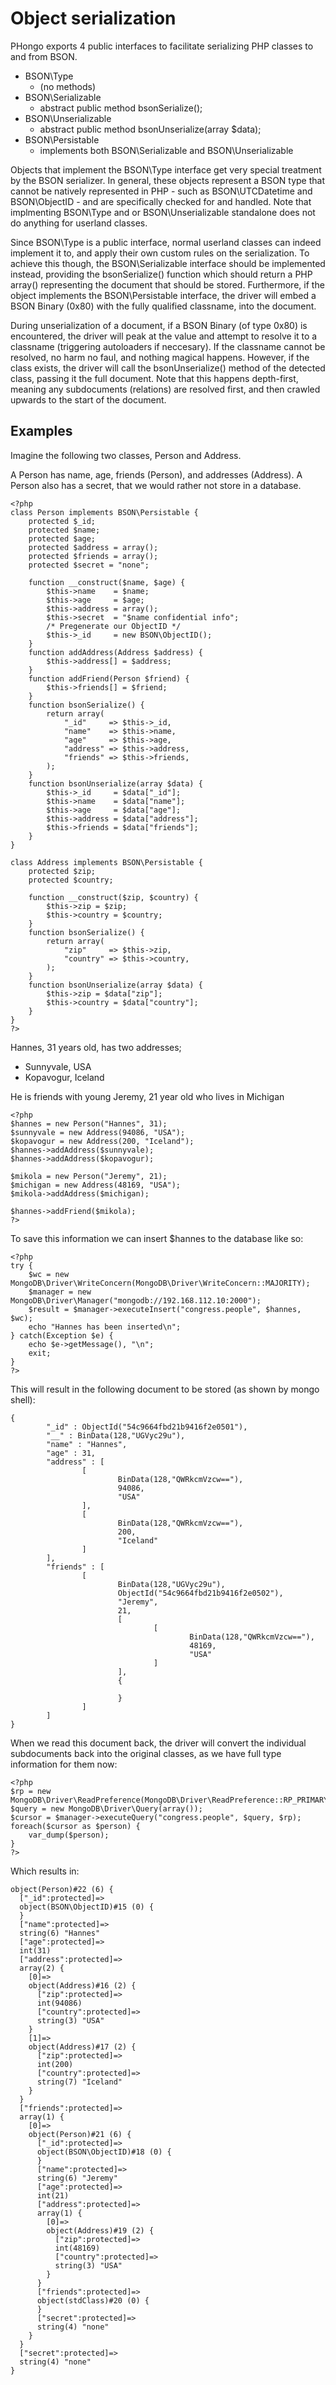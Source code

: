 # Object serialization

PHongo exports 4 public interfaces to facilitate serializing PHP classes to and from BSON.

- BSON\Type
    * (no methods)
- BSON\Serializable
    * abstract public method bsonSerialize();
- BSON\Unserializable
    * abstract public method bsonUnserialize(array $data);
- BSON\Persistable
    * implements both BSON\Serializable and BSON\Unserializable


Objects that implement the BSON\Type interface get very special treatment by the BSON serializer. In
general, these objects represent a BSON type that cannot be natively represented in PHP - such as
BSON\UTCDatetime and BSON\ObjectID - and are specifically checked for and handled.
Note that implmenting BSON\Type and or BSON\Unserializable standalone does not do anything for
userland classes.

Since BSON\Type is a public interface, normal userland classes can indeed implement it to, and apply
their own custom rules on the serialization.
To achieve this though, the BSON\Serializable interface should be implemented instead, providing the
bsonSerialize() function which should return a PHP array() representing the document that should be
stored.
Furthermore, if the object implements the BSON\Persistable interface, the driver will embed a BSON
Binary (0x80) with the fully qualified classname, into the document.

During unserialization of a document, if a BSON Binary (of type 0x80) is encountered, the driver
will peak at the value and attempt to resolve it to a classname (triggering autoloaders if
neccesary). If the classname cannot be resolved, no harm no faul, and nothing magical happens.
However, if the class exists, the driver will call the bsonUnserialize() method of the detected
class, passing it the full document.
Note that this happens depth-first, meaning any subdocuments (relations) are resolved first, and
then crawled upwards to the start of the document.


## Examples

Imagine the following two classes, Person and Address.

A Person has name, age, friends (Person), and addresses (Address).
A Person also has a secret, that we would rather not store in a database.

```
<?php
class Person implements BSON\Persistable {
    protected $_id;
    protected $name;
    protected $age;
    protected $address = array();
    protected $friends = array();
    protected $secret = "none";

    function __construct($name, $age) {
        $this->name    = $name;
        $this->age     = $age;
        $this->address = array();
        $this->secret  = "$name confidential info";
        /* Pregenerate our ObjectID */
        $this->_id     = new BSON\ObjectID();
    }
    function addAddress(Address $address) {
        $this->address[] = $address;
    }
    function addFriend(Person $friend) {
        $this->friends[] = $friend;
    }
    function bsonSerialize() {
        return array(
            "_id"     => $this->_id,
            "name"    => $this->name,
            "age"     => $this->age,
            "address" => $this->address,
            "friends" => $this->friends,
        );
    }
    function bsonUnserialize(array $data) {
        $this->_id     = $data["_id"];
        $this->name    = $data["name"];
        $this->age     = $data["age"];
        $this->address = $data["address"];
        $this->friends = $data["friends"];
    }
}

class Address implements BSON\Persistable {
    protected $zip;
    protected $country;

    function __construct($zip, $country) {
        $this->zip = $zip;
        $this->country = $country;
    }
    function bsonSerialize() {
        return array(
            "zip"     => $this->zip,
            "country" => $this->country,
        );
    }
    function bsonUnserialize(array $data) {
        $this->zip = $data["zip"];
        $this->country = $data["country"];
    }
}
?>
```

Hannes, 31 years old, has two addresses;

- Sunnyvale, USA
- Kopavogur, Iceland

He is friends with young Jeremy, 21 year old who lives in Michigan

```
<?php
$hannes = new Person("Hannes", 31);
$sunnyvale = new Address(94086, "USA");
$kopavogur = new Address(200, "Iceland");
$hannes->addAddress($sunnyvale);
$hannes->addAddress($kopavogur);

$mikola = new Person("Jeremy", 21);
$michigan = new Address(48169, "USA");
$mikola->addAddress($michigan);

$hannes->addFriend($mikola);
?>
```


To save this information we can insert $hannes to the database like so:

```
<?php
try {
    $wc = new MongoDB\Driver\WriteConcern(MongoDB\Driver\WriteConcern::MAJORITY);
    $manager = new MongoDB\Driver\Manager("mongodb://192.168.112.10:2000");
    $result = $manager->executeInsert("congress.people", $hannes, $wc);
    echo "Hannes has been inserted\n";
} catch(Exception $e) {
    echo $e->getMessage(), "\n";
    exit;
}
?>
```

This will result in the following document to be stored (as shown by mongo shell):

```
{
        "_id" : ObjectId("54c9664fbd21b9416f2e0501"),
        "__" : BinData(128,"UGVyc29u"),
        "name" : "Hannes",
        "age" : 31,
        "address" : [
                [
                        BinData(128,"QWRkcmVzcw=="),
                        94086,
                        "USA"
                ],
                [
                        BinData(128,"QWRkcmVzcw=="),
                        200,
                        "Iceland"
                ]
        ],
        "friends" : [
                [
                        BinData(128,"UGVyc29u"),
                        ObjectId("54c9664fbd21b9416f2e0502"),
                        "Jeremy",
                        21,
                        [
                                [
                                        BinData(128,"QWRkcmVzcw=="),
                                        48169,
                                        "USA"
                                ]
                        ],
                        {
                                
                        }
                ]
        ]
}
```

When we read this document back, the driver will convert the individual subdocuments back into the
original classes, as we have full type information for them now:

```
<?php
$rp = new MongoDB\Driver\ReadPreference(MongoDB\Driver\ReadPreference::RP_PRIMARY_PREFERRED);
$query = new MongoDB\Driver\Query(array());
$cursor = $manager->executeQuery("congress.people", $query, $rp);
foreach($cursor as $person) {
	var_dump($person);
}
?>
```

Which results in:

```
object(Person)#22 (6) {
  ["_id":protected]=>
  object(BSON\ObjectID)#15 (0) {
  }
  ["name":protected]=>
  string(6) "Hannes"
  ["age":protected]=>
  int(31)
  ["address":protected]=>
  array(2) {
    [0]=>
    object(Address)#16 (2) {
      ["zip":protected]=>
      int(94086)
      ["country":protected]=>
      string(3) "USA"
    }
    [1]=>
    object(Address)#17 (2) {
      ["zip":protected]=>
      int(200)
      ["country":protected]=>
      string(7) "Iceland"
    }
  }
  ["friends":protected]=>
  array(1) {
    [0]=>
    object(Person)#21 (6) {
      ["_id":protected]=>
      object(BSON\ObjectID)#18 (0) {
      }
      ["name":protected]=>
      string(6) "Jeremy"
      ["age":protected]=>
      int(21)
      ["address":protected]=>
      array(1) {
        [0]=>
        object(Address)#19 (2) {
          ["zip":protected]=>
          int(48169)
          ["country":protected]=>
          string(3) "USA"
        }
      }
      ["friends":protected]=>
      object(stdClass)#20 (0) {
      }
      ["secret":protected]=>
      string(4) "none"
    }
  }
  ["secret":protected]=>
  string(4) "none"
}
```
